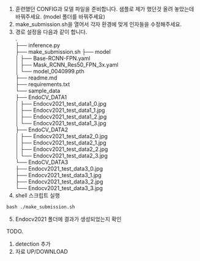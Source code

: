 1. 훈련했던 CONFIG과 모델 파일을 준비합니다. 샘플로 제가 했던것 올려 놓았는데 바꿔주세요. (model 폴더를 바꿔주세요)
2. make_submission.sh을 열어서 각자 환경에 맞게 인자들을 수정해주세요. 
3. 경로 설정을 다음과 같이 합니다.  
.  
├── inference.py  
├── make_submission.sh
├── model  
│   ├── Base-RCNN-FPN.yaml  
│   ├── Mask_RCNN_Res50_FPN_3x.yaml  
│   └── model_0040999.pth  
├── readme.md  
├── requirements.txt  
└── sample_data  
    ├── EndoCV_DATA1  
    │   ├── Endocv2021_test_data1_0.jpg  
    │   ├── Endocv2021_test_data1_1.jpg  
    │   ├── Endocv2021_test_data1_2.jpg  
    │   └── Endocv2021_test_data1_3.jpg  
    ├── EndoCV_DATA2  
    │   ├── Endocv2021_test_data2_0.jpg  
    │   ├── Endocv2021_test_data2_1.jpg  
    │   ├── Endocv2021_test_data2_2.jpg  
    │   └── Endocv2021_test_data2_3.jpg  
    └── EndoCV_DATA3  
        ├── Endocv2021_test_data3_0.jpg  
        ├── Endocv2021_test_data3_1.jpg  
        ├── Endocv2021_test_data3_2.jpg  
        └── Endocv2021_test_data3_3.jpg  
4. shell 스크립트 실행
```
bash ./make_submission.sh
```
5. Endocv2021 폴더에 결과가 생성되었는지 확인

TODO.
1. detection 추가
2. 자료 UP/DOWNLOAD 
